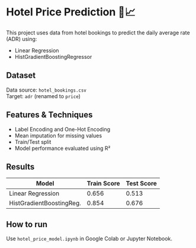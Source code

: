 # Hotel Price Prediction 🏨📈

This project uses data from hotel bookings to predict the daily average rate (ADR) using:
- Linear Regression
- HistGradientBoostingRegressor

## Dataset
Data source: `hotel_bookings.csv`  
Target: `adr` (renamed to `price`)

## Features & Techniques
- Label Encoding and One-Hot Encoding
- Mean imputation for missing values
- Train/Test split
- Model performance evaluated using R²

## Results
| Model                      | Train Score | Test Score |
|---------------------------|-------------|------------|
| Linear Regression          | 0.656       | 0.513      |
| HistGradientBoostingReg.   | 0.854       | 0.676      |

## How to run
Use `hotel_price_model.ipynb` in Google Colab or Jupyter Notebook.
